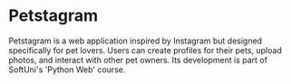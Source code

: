 # Petstagram

Petstagram is a web application inspired by Instagram but designed specifically for pet lovers. Users can create profiles for their pets, upload photos, and interact with other pet owners. Its development is part of SoftUni's 'Python Web' course.